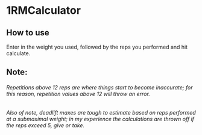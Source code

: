 # 1RMCalculator

## How to use
Enter in the weight you used, followed by the reps you performed and hit calculate.

## Note:
###### Repetitions above 12 reps are where things start to become inaccurate; for this reason, repetition values above 12 will throw an error.
###### Also of note, deadlift maxes are tough to estimate based on reps performed at a submaximal weight; in my experience the calculations are thrown off if the reps exceed 5, give or take.
